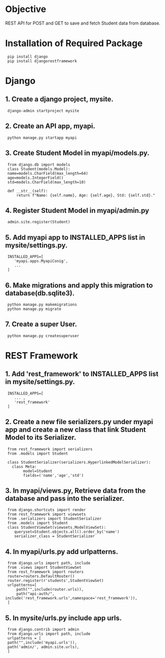 # Objective
   REST API for POST and GET to save and fetch Student data from database.

# Installation of Required Package
     pip install django
     pip install djangorestframework

# Django 

## 1. Create a django project, mysite.
     django-admin startproject mysite
## 2. Create an API app, myapi.
     python manage.py startapp myapi
## 3. Create Student Model in myapi/models.py.
     from django.db import models
     class Student(models.Model):
     name=models.CharField(max_length=64)
     age=models.IntegerField()
     std=models.CharField(max_length=10)

     def __str__(self):
         return f"Name: {self.name}, Age: {self.age}, Std: {self.std}."

## 4. Register Student Model in myapi/admin.py
     admin.site.register(Student)
## 5. Add myapi app to INSTALLED_APPS list in mysite/settings.py.
     INSTALLED_APPS=[
        'myapi.apps.MyapiConig',
        ...
     ]
## 6. Make migrations and apply this migration to database(db.sqlite3).
     python manage.py makemigrations
     python manage.py migrate
## 7. Create a super User.
     python manage.py createsuperuser

# REST Framework 

## 1. Add 'rest_framework' to INSTALLED_APPS list in mysite/settings.py.
     INSTALLED_APPS=[
        ... ,
        'rest_framework'
     ]
## 2. Create a new file serializers.py under myapi app and create a new class that link Student Model to its Serializer.
     from rest_framework import serializers
     from .models import Student

     class StudentSerializer(serializers.HyperlinkedModelSerializer):
       class Meta:
            model=Student
            fields=('name','age','std')
## 3. In myapi/views.py, Retrieve data from the database and pass into the serializer.
     from django.shortcuts import render
     from rest_framework import viewsets
     from .serializers import StudentSerializer
     from .models import Student
     class StudentViewSet(viewsets.ModelViewSet):
        queryset=Student.objects.all().order_by('name')
        serializer_class = StudentSerializer

## 4. In myapi/urls.py add urlpatterns.
     from django.urls import path, include
     from .views import StudentViewSet
     from rest_framework import routers
     router=routers.DefaultRouter()
     router.register(r'students',StudentViewSet)
     urlpatterns=[
         path("",include(router.urls)),
         path("api-auth/", include('rest_framework.urls',namespace='rest_framework')),
     ]



## 5. In mysite/urls.py include app urls.

     from django.contrib import admin
     from django.urls import path, include
     urlpatterns = [
     path("",include('myapi.urls')),
     path('admin/', admin.site.urls),
     ]